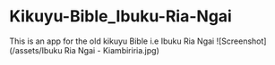 # Kikuyu-Bible_Ibuku-Ria-Ngai
This is an app for the old kikuyu Bible i.e Ibuku Ria Ngai
![Screenshot](/assets/Ibuku Ria Ngai - Kiambiriria.jpg)
